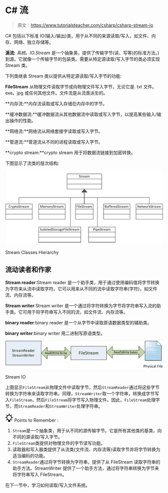 # C# 流

> 原文：<https://www.tutorialsteacher.com/csharp/csharp-stream-io>

C# 包括以下标准 IO(输入/输出)类，用于从不同的来源读取/写入，如文件、内存、网络、独立存储等。

**溪流:** *系统。IO.Stream* 是一个抽象类，提供了传输字节(读、写等)的标准方法。)到源。它就像一个传输字节的包装类。需要从特定源读取/写入字节的类必须实现 Stream 类。

下列类继承 Stream 类以提供从特定源读取/写入字节的功能:

**FileStream** 从物理文件读取字节或向物理文件写入字节，无论它是. txt 文件。exe。jpg 或任何其他文件。文件流是从流类派生的。

**内存流:**内存流读取或写入存储在内存中的字节。

**缓冲数据流:**缓冲数据流从其他数据流中读取或写入字节，以提高某些输入/输出操作的性能。

**网络流:**网络流从网络套接字读取或写入字节。

**管道流:**管道流从不同的进程读取或写入字节。

**crypto stream:**crypto stream 用于将数据流链接到加密转换。

下图显示了流类的层次结构:

![](img/5bc0850f72f0d87161739f4b607f7558.png)

Stream Classes Hierarchy



## 流动读者和作家

**Stream reader**:Stream reader 是一个助手类，用于通过使用编码值将字节转换为字符来从流中读取字符。它可以用来从不同的流中读取字符串(字符)，如文件流、内存流等。

**Stream writer**:Stream writer 是一个通过将字符转换为字节将字符串写入流的助手类。它可用于将字符串写入不同的流，如文件流、内存流等。

**binary reader**:binary reader 是一个从字节中读取原语数据类型的辅助类。

**binary writer**:binary writer 用二进制写原语类型。

![](img/1d3a54c816a043527551f470e6406f12.png)

Stream IO



上图显示`FileStream`从物理文件中读取字节，然后`StreamReader`通过将这些字节转换为字符串来读取字符串。同理，`StreamWriter`取一个字符串，转换成字节写入`FileStream`，然后`FileStream`将字节写入物理文件。因此，`FileStream`处理字节，而`StreamReader`和`StreamWriter`处理字符串。

![](img/85db52f5404f0c468e1b194aa487d6a1.png)  Points to Remember :

1.  `Stream`是一个抽象类，用于从不同的源传输字节。它是所有其他类的基类，向不同的源读取/写入字节。
2.  `FileStream`类提供对物理文件的字节读写功能。
3.  读取器和写入器类提供了从流类(文件流、内存流等)读取字节并将字节转换为适当编码的功能。
4.  `StreamReader`通过将字节转换为字符串，提供了从 FileStream 读取字符串的助手方法。StreamWriter 提供了一个助手方法，通过将字符串转换为字节来将字符串写入 FileStream。

在下一节中，学习如何读取/写入文件系统。